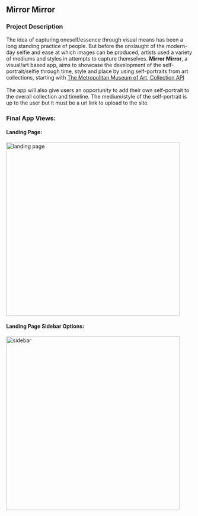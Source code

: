 ## Mirror Mirror

### Project Description

The idea of capturing oneself/essence through visual means has been a long standing practice of people. But before the onslaught of the modern-day selfie and ease at which images can be produced, artists used a variety of mediums and styles in attempts to capture themselves. **Mirror Mirror**, a visual/art based app, aims to showcase the development of the self-portrait/selfie through time, style and place by using self-portraits from art collections, starting with [The Metropolitan Museum of Art, Collection API](https://metmuseum.github.io/)
<br/>
<br/>
The app will also give users an opportunity to add their own self-portrait to the overall collection and timeline. The medium/style of the self-portrait is up to the user but it must be a url link to upload to the site. 

### Final App Views: 
#### Landing Page: 
<img width="468" alt="landing page" src="https://user-images.githubusercontent.com/20043034/205516258-d280da14-de3f-4d28-99d6-b2227bfbb366.png">

#### Landing Page Sidebar Options: 
<img width="468" alt="sidebar" src="https://user-images.githubusercontent.com/20043034/205516146-04ae289a-e3ea-4d07-8558-71167131aa5e.png">

